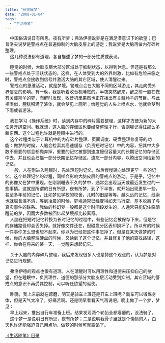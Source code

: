 ```yaml
---
title: "长铗解梦"
date: "2008-01-04"
tags: 
  - "生活随笔"
---
```


    中国俗语说日有所思，夜有所梦；弗洛伊德说梦是在满足潜意识下的欲望；巴普洛夫说梦是警戒点在普遍抑制的大脑皮层上的游走；我说梦是大脑再做内存碎片整理。  
    这几种说法都有道理，各自描述了梦的一部分性质或表现。

    睡觉的时候，大脑皮层大部分区域处于抑制状态，以得到休息。但还是有那么一些警戒点处于活跃状态的。这样，在人体受到大的外界刺激，比如有危险来临之时，警戒点会接收到信号并激活大脑的其它区域，使人清醒过来。  
    警戒点的思维活动，就是梦境。警戒点会在大脑不同的区域游走，其走向受外界信息的影响。有一晚，我是听着收音机睡觉的。半夜突然醒来，醒之前一直在做有关藏羚羊的梦，而醒时发现，收音机里果然也正在播出有关藏羚羊的节目。与此相类似，膀胱积满了液体，就会梦见上厕所；给睡觉的人头上喷点水，他就会梦到下雨或者游泳。

    我在学习《操作系统》时，读到内存中的碎片需要整理，这样才方便为新的大任务开辟空间。我就想，这人脑的存储区也要经常整理才行，否则哪记得住那么多新东西。这个过程也许就是睡眠中进行的。  
    这个过程类似于计算机中的内存碎片整理、页面调度、硬盘整理修复等的功能：做梦的时候，人脑会检索其高速缓存（负责短时记忆）中的内容，把其中大多数不重要的信息都抛弃掉，重要的记忆被挪到速度慢但容量大的长期记忆的存储区中去，并且也会扫描一部分长期记忆存储区，遗忘一部分内容，以腾出空间给新的记忆。  
    一般，人在刚进入睡眠时，先处理短时记忆，然后慢慢转向处理更早一些的记忆。这个处理记忆的过程，同样会影响大脑皮层的警戒点的游动。于是乎，记忆中的影像又在梦中重现。在刚刚睡去不久的梦中，通常会出现当天或最近发生过的一些事情。这就是所谓的日有所思，夜有所梦。到了下半夜，就开始出现更早一些，甚至多年前的记忆，比如梦见学校的校舍，儿时的旧屋等等。越久远的记忆，线索也就越含混不清，等到凌晨的时候，梦境通常已经变得如天马行空，基本脱离了与真实事件的联系。我做的科幻梦一般都是这个时间段发生的。人通常只能记住临清醒前的梦，因而大多数被回忆起梦境都比较离奇。  
    人脑在把短时记忆转换为长时记忆的过程中，有些记忆会被保存下来，但是它的存储路径却会丢失掉。就好像文件还在，但磁盘分区表却损坏了。所以有的时候一件事你怎么想也想不起来，你以为已经把这件事忘掉了。但是在某天做梦的时候，你的大脑整理硬盘的时候，又读到了这个记忆，并且修复了他的查找路径，这样，你会在将来的某一天，一觉醒来想起记它。

    关于大脑的内存碎片整理，我后来发现很多人也是持这个观点的，认为梦是对记忆进行规整。

    弗洛伊德的观点也很有道理。人在清醒时可以用理性和道德来压抑自己的欲望，但在睡眠中，负责理性、道德的那部分大脑皮层活动受到抑制，其它区域的警戒点的意识不再受其控制，可以听任欲望的驱使。

    昨晚，我上床前就在琢磨，明天是骑车上班还是开车上班呢？骑车可以锻炼身体，但是天气太冷了，好痛苦啊。还是明早看看天气再说吧。晚上做了一个梦，梦见：  
    早上起来，推出自行车准备上班。结果发现两个轮胎全都瘪瘪的，没法骑了。  
    这个梦一是说明日有所思，夜有所梦；二是说明我骨子里就是个懒惰的人，白天也许还能强迫自己用点功，做梦的时候可就露馅了。

[《生活随笔》目录](http://ruanqizhen.spaces.live.com/mmm2007-10-25_18.59/mmm2007-10-25_18.59/mmm2007-10-25_18.59/Blog/cns!1pU-rgQVTuuWM1TX8W8PfmDA!1123.entry)

